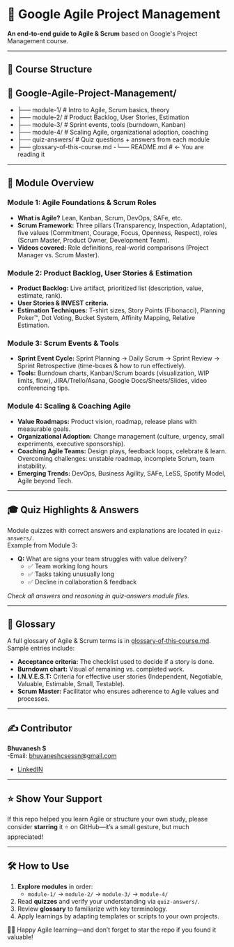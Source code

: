 # 📝 Google Agile Project Management

**An end‑to‑end guide to Agile & Scrum** based on Google's Project Management course.

---

## 📂 Course Structure
## 📁 Google-Agile-Project-Management/
- ├── module-1/ # Intro to Agile, Scrum basics, theory
- ├── module-2/ # Product Backlog, User Stories, Estimation
- ├── module-3/ # Sprint events, tools (burndown, Kanban)
- ├── module-4/ # Scaling Agile, organizational adoption, coaching
- ├── quiz-answers/ # Quiz questions + answers from each module
- ├── glossary-of-this-course.md
-└── README.md # ← You are reading it
---

## 🎯 Module Overview

### Module 1: Agile Foundations & Scrum Roles  
- **What is Agile?** Lean, Kanban, Scrum, DevOps, SAFe, etc.  
- **Scrum Framework:** Three pillars (Transparency, Inspection, Adaptation), five values (Commitment, Courage, Focus, Openness, Respect), roles (Scrum Master, Product Owner, Development Team).  
- **Videos covered:** Role definitions, real-world comparisons (Project Manager vs. Scrum Master).  

### Module 2: Product Backlog, User Stories & Estimation  
- **Product Backlog:** Live artifact, prioritized list (description, value, estimate, rank).  
- **User Stories & INVEST criteria.**  
- **Estimation Techniques:** T-shirt sizes, Story Points (Fibonacci), Planning Poker™, Dot Voting, Bucket System, Affinity Mapping, Relative Estimation.

### Module 3: Scrum Events & Tools  
- **Sprint Event Cycle:** Sprint Planning → Daily Scrum → Sprint Review → Sprint Retrospective (time-boxes & how to run effectively).  
- **Tools:** Burndown charts, Kanban/Scrum boards (visualization, WIP limits, flow), JIRA/Trello/Asana, Google Docs/Sheets/Slides, video conferencing tips.

### Module 4: Scaling & Coaching Agile  
- **Value Roadmaps:** Product vision, roadmap, release plans with measurable goals.  
- **Organizational Adoption:** Change management (culture, urgency, small experiments, executive sponsorship).  
- **Coaching Agile Teams:** Design plays, feedback loops, celebrate & learn. Overcoming challenges: unstable roadmap, incomplete Scrum, team instability.  
- **Emerging Trends:** DevOps, Business Agility, SAFe, LeSS, Spotify Model, Agile beyond Tech.

---

## 🎓 Quiz Highlights & Answers

Module quizzes with correct answers and explanations are located in `quiz-answers/`.  
Example from Module 3:

- **Q:** What are signs your team struggles with value delivery?  
  - ✅ Team working long hours  
  - ✅ Tasks taking unusually long  
  - ✅ Decline in collaboration & feedback  

_Check all answers and reasoning in quiz‑answers module files._

---

## 📘 Glossary

A full glossary of Agile & Scrum terms is in [glossary‑of‑this‑course.md](glossary-of-this-course.md).  
Sample entries include:

- **Acceptance criteria:** The checklist used to decide if a story is done.  
- **Burndown chart:** Visual of remaining vs. completed work.  
- **I.N.V.E.S.T:** Criteria for effective user stories (Independent, Negotiable, Valuable, Estimable, Small, Testable).  
- **Scrum Master:** Facilitator who ensures adherence to Agile values and processes.

---

## ✍️ Contributor

**Bhuvanesh S**  
-Email: bhuvaneshcsessn@gmail.com
- [LinkedIN](www.linkedin.com/in/bhuvanesh-cse)

---

## ⭐ Show Your Support

If this repo helped you learn Agile or structure your own study, please consider **starring** it ⭐ on GitHub—it’s a small gesture, but much appreciated!

---

## 🛠 How to Use

1. **Explore modules** in order: 
   - `module-1/` → `module-2/` → `module-3/` → `module-4/`
2. Read **quizzes** and verify your understanding via `quiz-answers/`.
3. Review **glossary** to familiarize with key terminology.
4. Apply learnings by adapting templates or scripts to your own projects.

👨‍💻 Happy Agile learning—and don’t forget to star the repo if you found it valuable!

